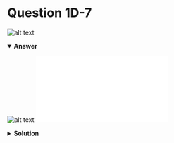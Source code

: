 # Question 1D-7
![alt text](q1D-7.png)

<details open>
<summary><b>Answer</b></summary>

![alt text](a1D-7.svg)
![alt text](a1D-7.py)
</details>

<details>
<summary><b>Solution</b></summary>

![alt text](s1D-7.png)
</details>

